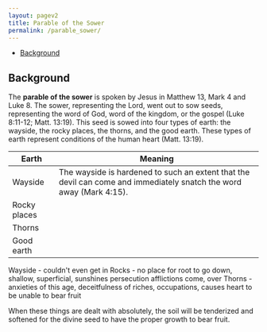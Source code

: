 ```yaml
---
layout: pagev2
title: Parable of the Sower
permalink: /parable_sower/
---
```

- [Background](#background)

## Background

The **parable of the sower** is spoken by Jesus in Matthew 13, Mark 4 and Luke 8. The sower, representing the Lord, went out to sow seeds, representing the word of God, word of the kingdom, or the gospel (Luke 8:11-12; Matt. 13:19). This seed is sowed into four types of earth: the wayside, the rocky places, the thorns, and the good earth. These types of earth represent conditions of the human heart (Matt. 13:19).

| Earth | Meaning |
| --- | --- |
| Wayside | The wayside is hardened to such an extent that the devil can come and immediately snatch the word away (Mark 4:15). |
| Rocky places |  |
| Thorns |  |
| Good earth |  |

Wayside - couldn't even get in
Rocks - no place for root to go down, shallow, superficial, sunshines persecution afflictions come, over
Thorns - anxieties of this age, deceitfulness of riches, occupations, causes heart to be unable to bear fruit

When these things are dealt with absolutely, the soil will be tenderized and softened for the divine seed to have the proper growth to bear fruit.